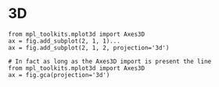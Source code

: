 # 3D 

    from mpl_toolkits.mplot3d import Axes3D
    ax = fig.add_subplot(2, 1, 1)...
    ax = fig.add_subplot(2, 1, 2, projection='3d')
    
    # In fact as long as the Axes3D import is present the line
    from mpl_toolkits.mplot3d import Axes3D
    ax = fig.gca(projection='3d')